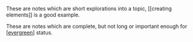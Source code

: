 ---
---

These are notes which are short explorations into a topic, [[creating elements]] is a good example.

These are notes which are complete, but not long or important enough for [[evergreen]] status.

[//begin]: # "Autogenerated link references for markdown compatibility"
[evergreen]: ../_pages/evergreen "evergreen"
[//end]: # "Autogenerated link references"